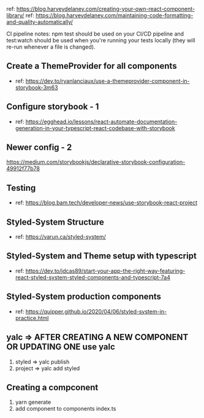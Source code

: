 ref: https://blog.harveydelaney.com/creating-your-own-react-component-library/
ref: https://blog.harveydelaney.com/maintaining-code-formatting-and-quality-automatically/

CI pipeline notes:
npm test should be used on your CI/CD pipeline and test:watch should be used when you're running your tests locally (they will re-run whenever a file is changed).

## Create a ThemeProvider for all components

- ref: https://dev.to/ryanlanciaux/use-a-themeprovider-component-in-storybook-3m63

## Configure storybook - 1

- ref: https://egghead.io/lessons/react-automate-documentation-generation-in-your-typescript-react-codebase-with-storybook

## Newer config - 2

https://medium.com/storybookjs/declarative-storybook-configuration-49912f77b78

## Testing

- ref: https://blog.bam.tech/developer-news/use-storybook-react-project

## Styled-System Structure

- ref: https://varun.ca/styled-system/

## Styled-System and Theme setup with typescript

- ref: https://dev.to/jdcas89/start-your-app-the-right-way-featuring-react-styled-system-styled-components-and-typescript-7a4

## Styled-System production components

- ref: https://quipper.github.io/2020/04/06/styled-system-in-practice.html

## yalc => AFTER CREATING A NEW COMPONENT OR UPDATING ONE use yalc

1. styled => yalc publish
2. project => yalc add styled

## Creating a compconent

1. yarn generate <Component Name>
2. add component to components index.ts
